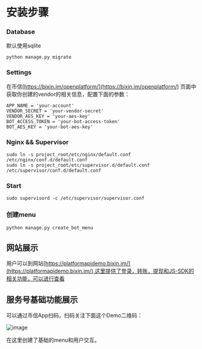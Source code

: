 # 安装步骤

### Database

默认使用sqlite

```
python manage.py migrate
```

### Settings

在币信[https://bixin.im/openplatform/](https://bixin.im/openplatform/) 页面中获取你创建的vendor的相关信息，配置下面的参数：

```
APP_NAME = 'your-account'
VENDOR_SECRET = 'your-vendor-secret'
VENDOR_AES_KEY = 'your-aes-key'
BOT_ACCESS_TOKEN = 'your-bot-access-token'
BOT_AES_KEY = 'your-bot-aes-key'

```

### Nginx && Supervisor

```
sudo ln -s project_root/etc/nginx/default.conf /etc/nginx/conf.d/default.conf
sudo ln -s project_root/etc/supervisor.d/default.conf /etc/supervisor/conf.d/default.conf
```

### Start

```
sudo supervisord -c /etc/supervisor/supervisor.conf
```

### 创建menu

```
python manage.py create_bot_menu
```

## 网站展示

用户可以到网站[https://platformapidemo.bixin.im/](https://platformapidemo.bixin.im/),这里提供了登录，转账，提现和JS-SDK的相关功能，可以进行查看


## 服务号基础功能展示

可以通过币信App扫码，扫码关注下面这个Demo二维码：

![image](https://raw.githubusercontent.com/haobtc/openplatform/master/images/bot_demo_qrcode.png)

在这里创建了基础的menu和用户交互。
